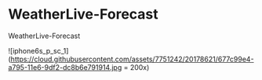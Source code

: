# WeatherLive-Forecast
WeatherLive-Forecast


![iphone6s_p_sc_1](https://cloud.githubusercontent.com/assets/7751242/20178621/677c99e4-a795-11e6-9df2-dc8b6e791914.jpg =  200x)
